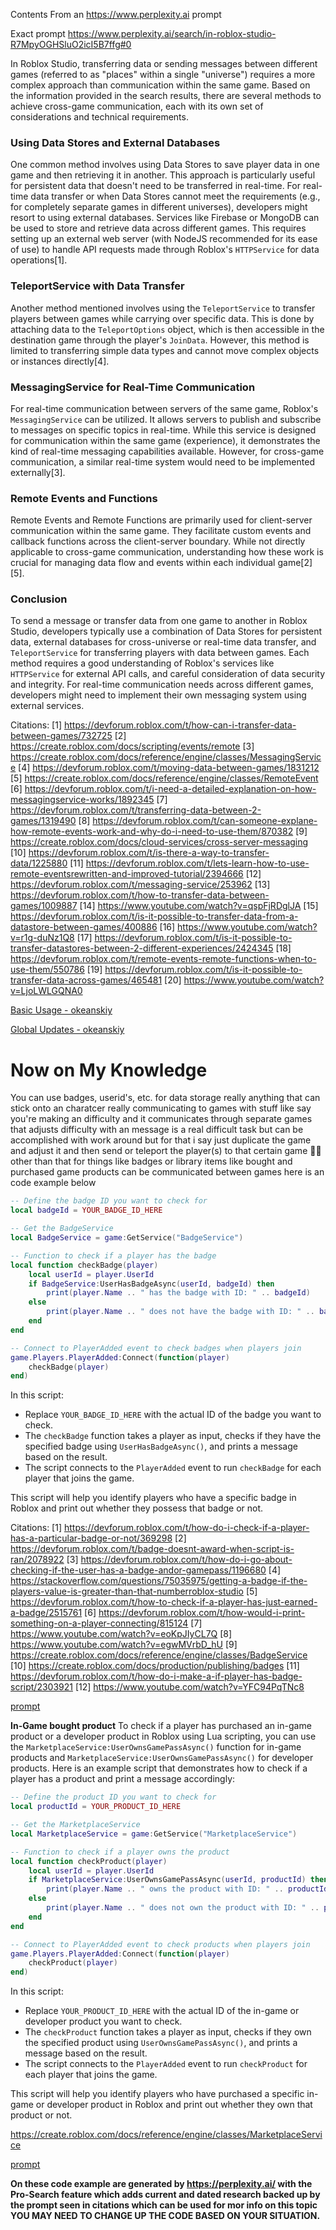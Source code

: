 Contents From an https://www.perplexity.ai prompt

Exact prompt https://www.perplexity.ai/search/in-roblox-studio-R7MpyOGHSluO2icI5B7ffg#0

In Roblox Studio, transferring data or sending messages between different games (referred to as "places" within a single "universe") requires a more complex approach than communication within the same game. Based on the information provided in the search results, there are several methods to achieve cross-game communication, each with its own set of considerations and technical requirements.

### Using Data Stores and External Databases

One common method involves using Data Stores to save player data in one game and then retrieving it in another. This approach is particularly useful for persistent data that doesn't need to be transferred in real-time. For real-time data transfer or when Data Stores cannot meet the requirements (e.g., for completely separate games in different universes), developers might resort to using external databases. Services like Firebase or MongoDB can be used to store and retrieve data across different games. This requires setting up an external web server (with NodeJS recommended for its ease of use) to handle API requests made through Roblox's `HTTPService` for data operations[1].

### TeleportService with Data Transfer

Another method mentioned involves using the `TeleportService` to transfer players between games while carrying over specific data. This is done by attaching data to the `TeleportOptions` object, which is then accessible in the destination game through the player's `JoinData`. However, this method is limited to transferring simple data types and cannot move complex objects or instances directly[4].

### MessagingService for Real-Time Communication

For real-time communication between servers of the same game, Roblox's `MessagingService` can be utilized. It allows servers to publish and subscribe to messages on specific topics in real-time. While this service is designed for communication within the same game (experience), it demonstrates the kind of real-time messaging capabilities available. However, for cross-game communication, a similar real-time system would need to be implemented externally[3].

### Remote Events and Functions

Remote Events and Remote Functions are primarily used for client-server communication within the same game. They facilitate custom events and callback functions across the client-server boundary. While not directly applicable to cross-game communication, understanding how these work is crucial for managing data flow and events within each individual game[2][5].

### Conclusion

To send a message or transfer data from one game to another in Roblox Studio, developers typically use a combination of Data Stores for persistent data, external databases for cross-universe or real-time data transfer, and `TeleportService` for transferring players with data between games. Each method requires a good understanding of Roblox's services like `HTTPService` for external API calls, and careful consideration of data security and integrity. For real-time communication needs across different games, developers might need to implement their own messaging system using external services.

Citations:
[1] https://devforum.roblox.com/t/how-can-i-transfer-data-between-games/732725
[2] https://create.roblox.com/docs/scripting/events/remote
[3] https://create.roblox.com/docs/reference/engine/classes/MessagingService
[4] https://devforum.roblox.com/t/moving-data-between-games/1831212
[5] https://create.roblox.com/docs/reference/engine/classes/RemoteEvent
[6] https://devforum.roblox.com/t/i-need-a-detailed-explanation-on-how-messagingservice-works/1892345
[7] https://devforum.roblox.com/t/transferring-data-between-2-games/1319490
[8] https://devforum.roblox.com/t/can-someone-explane-how-remote-events-work-and-why-do-i-need-to-use-them/870382
[9] https://create.roblox.com/docs/cloud-services/cross-server-messaging
[10] https://devforum.roblox.com/t/is-there-a-way-to-transfer-data/1225880
[11] https://devforum.roblox.com/t/lets-learn-how-to-use-remote-eventsrewritten-and-improved-tutorial/2394666
[12] https://devforum.roblox.com/t/messaging-service/253962
[13] https://devforum.roblox.com/t/how-to-transfer-data-between-games/1009887
[14] https://www.youtube.com/watch?v=qspFjRDglJA
[15] https://devforum.roblox.com/t/is-it-possible-to-transfer-data-from-a-datastore-between-games/400886
[16] https://www.youtube.com/watch?v=r1g-duNz1Q8
[17] https://devforum.roblox.com/t/is-it-possible-to-transfer-datastores-between-2-different-experiences/2424345
[18] https://devforum.roblox.com/t/remote-events-remote-functions-when-to-use-them/550786
[19] https://devforum.roblox.com/t/is-it-possible-to-transfer-data-across-games/465481
[20] https://www.youtube.com/watch?v=LjoLWLGQNA0

[Basic Usage - okeanskiy](https://www.youtube.com/watch?v=xZqxMjO62fk)

[Global Updates - okeanskiy](https://www.youtube.com/watch?v=eQpNLPDs-yg&t=1s)

# Now on My Knowledge

You can use badges, userid's, etc. for data storage really anything that can stick onto an charatcer really communicating to games with stuff like say you're making an difficulty and it communicates through separate games that adjusts difficulty with an message is a real difficult task but can be accomplished with work around but for that i say just duplicate the game and adjust it and then send or teleport the player(s) to that certain game :man_shrugging: other than that for things like badges or library items like bought and purchased game products can be communicated between games here is an code example below

```lua
-- Define the badge ID you want to check for
local badgeId = YOUR_BADGE_ID_HERE

-- Get the BadgeService
local BadgeService = game:GetService("BadgeService")

-- Function to check if a player has the badge
local function checkBadge(player)
    local userId = player.UserId
    if BadgeService:UserHasBadgeAsync(userId, badgeId) then
        print(player.Name .. " has the badge with ID: " .. badgeId)
    else
        print(player.Name .. " does not have the badge with ID: " .. badgeId)
    end
end

-- Connect to PlayerAdded event to check badges when players join
game.Players.PlayerAdded:Connect(function(player)
    checkBadge(player)
end)
```
In this script:
- Replace `YOUR_BADGE_ID_HERE` with the actual ID of the badge you want to check.
- The `checkBadge` function takes a player as input, checks if they have the specified badge using `UserHasBadgeAsync()`, and prints a message based on the result.
- The script connects to the `PlayerAdded` event to run `checkBadge` for each player that joins the game.

This script will help you identify players who have a specific badge in Roblox and print out whether they possess that badge or not.

Citations:
[1] https://devforum.roblox.com/t/how-do-i-check-if-a-player-has-a-particular-badge-or-not/369298
[2] https://devforum.roblox.com/t/badge-doesnt-award-when-script-is-ran/2078922
[3] https://devforum.roblox.com/t/how-do-i-go-about-checking-if-the-user-has-a-badge-andor-gamepass/1196680
[4] https://stackoverflow.com/questions/75035975/getting-a-badge-if-the-players-value-is-greater-than-that-numberroblox-studio
[5] https://devforum.roblox.com/t/how-to-check-if-a-player-has-just-earned-a-badge/2515761
[6] https://devforum.roblox.com/t/how-would-i-print-something-on-a-player-connecting/815124
[7] https://www.youtube.com/watch?v=eoKpJIyCL7Q
[8] https://www.youtube.com/watch?v=egwMVrbD_hU
[9] https://create.roblox.com/docs/reference/engine/classes/BadgeService
[10] https://create.roblox.com/docs/production/publishing/badges
[11] https://devforum.roblox.com/t/how-do-i-make-a-if-player-has-badge-script/2303921
[12] https://www.youtube.com/watch?v=YFC94PqTNc8

[prompt](https://www.perplexity.ai/search/give-me-an-0inDq8EnSB6Fbp_fqT9siw#0)

**In-Game bought product**
To check if a player has purchased an in-game product or a developer product in Roblox using Lua scripting, you can use the `MarketplaceService:UserOwnsGamePassAsync()` function for in-game products and `MarketplaceService:UserOwnsGamePassAsync()` for developer products. Here is an example script that demonstrates how to check if a player has a product and print a message accordingly:

```lua
-- Define the product ID you want to check for
local productId = YOUR_PRODUCT_ID_HERE

-- Get the MarketplaceService
local MarketplaceService = game:GetService("MarketplaceService")

-- Function to check if a player owns the product
local function checkProduct(player)
    local userId = player.UserId
    if MarketplaceService:UserOwnsGamePassAsync(userId, productId) then
        print(player.Name .. " owns the product with ID: " .. productId)
    else
        print(player.Name .. " does not own the product with ID: " .. productId)
    end
end

-- Connect to PlayerAdded event to check products when players join
game.Players.PlayerAdded:Connect(function(player)
    checkProduct(player)
end)
```

In this script:
- Replace `YOUR_PRODUCT_ID_HERE` with the actual ID of the in-game or developer product you want to check.
- The `checkProduct` function takes a player as input, checks if they own the specified product using `UserOwnsGamePassAsync()`, and prints a message based on the result.
- The script connects to the `PlayerAdded` event to run `checkProduct` for each player that joins the game.

This script will help you identify players who have purchased a specific in-game or developer product in Roblox and print out whether they own that product or not.

https://create.roblox.com/docs/reference/engine/classes/MarketplaceService

[prompt](https://www.perplexity.ai/search/give-me-an-0inDq8EnSB6Fbp_fqT9siw#1)

**On these code example are generated by https://perplexity.ai/ with the Pro-Search feature which adds current and dated research backed up by the prompt seen in citations which can be used for mor info on this topic YOU MAY NEED TO CHANGE UP THE CODE BASED ON YOUR SITUATION.**
